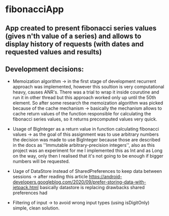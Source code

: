 # fibonacciApp
## App created to present fibonacci series values (gives n'th value of a series) and allows to display history of requests (with dates and requested values and results)

## Development decisions:
- Memoization algorithm -> in the first stage of development recurrent approach was implemented, however this soultion is very computational heavy, causes ANR's. 
There was a trial to wrap it inside courutine and run it in other thread but this approach worked only up until the 50th element. So after some research the memoization 
algorithm was picked because of the cache mechanism -> basically the mechanism allows to cache return values of the function responsible for calculating the fibonacci series
values, so it returns precomputed values very quick.

- Usage of BigInteger as a return value in function calculating fibonacci values -> as the goal of this assignment was to use arbitrary numbers the decision was made to use BigInteger because those are described in the docs as
''Immutable arbitrary-precision integers'', also as this project was an experiment for me I implemented this as Int and as Long on the way, only then I realised that it's 
not going to be enough if bigger numbers will be requested.

- Uage of DataStore instead of SharedPreferences to keep data between sessions -> after reading this article https://android-developers.googleblog.com/2020/09/prefer-storing-data-with-jetpack.html
basically datastore is replacing drawbacks shared preferences had

- Filtering of input -> to avoid wrong input types (using isDigitOnly) simple, clean solution.


